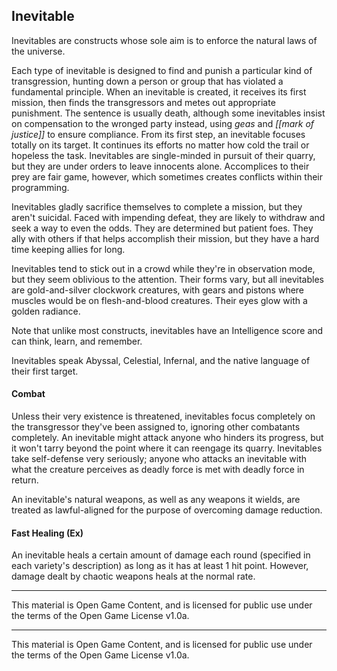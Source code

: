 ## Inevitable

Inevitables are constructs whose sole aim is to enforce the natural laws of the universe. 

Each type of inevitable is designed to find and punish a particular kind of transgression, hunting down a person or group that has violated a fundamental principle. When an inevitable is created, it receives its first mission, then finds the transgressors and metes out appropriate punishment. The sentence is usually death, although some inevitables insist on compensation to the wronged party instead, using *geas* and *[[mark of justice]]* to ensure compliance. From its first step, an inevitable focuses totally on its target. It continues its efforts no matter how cold the trail or hopeless the task. Inevitables are single-minded in pursuit of their quarry, but they are under orders to leave innocents alone. Accomplices to their prey are fair game, however, which sometimes creates conflicts within their programming. 

Inevitables gladly sacrifice themselves to complete a mission, but they aren't suicidal. Faced with impending defeat, they are likely to withdraw and seek a way to even the odds. They are determined but patient foes. They ally with others if that helps accomplish their mission, but they have a hard time keeping allies for long. 

Inevitables tend to stick out in a crowd while they're in observation mode, but they seem oblivious to the attention. Their forms vary, but all inevitables are gold-and-silver clockwork creatures, with gears and pistons where muscles would be on flesh-and-blood creatures. Their eyes glow with a golden radiance. 

Note that unlike most constructs, inevitables have an Intelligence score and can think, learn, and remember. 

Inevitables speak Abyssal, Celestial, Infernal, and the native language of their first target. 

#### Combat

Unless their very existence is threatened, inevitables focus completely on the transgressor they've been assigned to, ignoring other combatants completely. An inevitable might attack anyone who hinders its progress, but it won't tarry beyond the point where it can reengage its quarry. Inevitables take self-defense very seriously; anyone who attacks an inevitable with what the creature perceives as deadly force is met with deadly force in return. 

An inevitable's natural weapons, as well as any weapons it wields, are treated as lawful-aligned for the purpose of overcoming damage reduction. 

#### Fast Healing (Ex)
An inevitable heals a certain amount of damage each round (specified in each variety's description) as long as it has at least 1 hit point. However, damage dealt by chaotic weapons heals at the normal rate.

---

This material is Open Game Content, and is licensed for public use under the terms of the Open Game License v1.0a.

---

This material is Open Game Content, and is licensed for public use under the terms of the Open Game License v1.0a.
